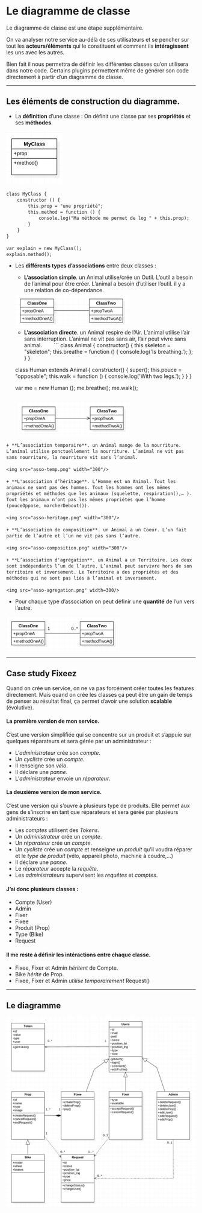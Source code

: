 # Le diagramme de classe

Le diagramme de classe est une étape supplémentaire.

On va analyser notre service au-délà de ses utilisateurs et se pencher sur tout les **acteurs/éléments** qui le constituent et comment ils **intéragissent** les uns avec les autres.

Bien fait il nous permettra de définir les différentes classes qu’on utilisera dans notre code.
Certains plugins permettent même de générer son code directement à partir d’un diagramme de classe.

--------------
## Les éléments de construction du diagramme.
+ La **définition** d’une classe :
On définit une classe par ses **propriétés** et ses **méthodes**.

<img src="class-detail.png" width="150"/>

```
class MyClass {
	constructor () {
		this.prop = "une propriété";
		this.method = function () {
			console.log("Ma méthode me permet de log " + this.prop);
		}
	}
}

var explain = new MyClass();
explain.method();
```

+ Les **différents types d’associations** entre deux classes :
    + **L’association simple**. un Animal utilise/crée un Outil. L’outil a besoin de l’animal pour être créer. L’animal a besoin d’utiliser l’outil. il y a une relation de co-dépendance.
    
    <img src="asso-simple.png" width="300"/>

    + **L’association directe**. un Animal respire de l’Air. L’animal utilise l’air sans interruption. L’animal ne vit pas sans air, l’air peut vivre sans animal.
    
    ```
    	class Animal {
		constructor() {
			this.skeleton = "skeleton";
			this.breathe = function () {
				console.log('Is breathing.');
			};
		}
	}

	class Human extends Animal {
		constructor() {
			super();
			this.pouce = "opposable";
			this.walk = function () {
				console.log('With two legs.');
			}
		}
	}
	
	var me  = new Human ();
	me.breathe();
	me.walk();
    ```
    
    <img src="asso-direct.png" width="300"/>

    + **L’association temporaire**. un Animal mange de la nourriture. L’animal utilise ponctuellement la nourriture. L’animal ne vit pas sans nourriture, la nourriture vit sans l’animal.
    
    <img src="asso-temp.png" width="300"/>

    + **L'association d’héritage**. L’Homme est un Animal. Tout les animaux ne sont pas des hommes. Tout les hommes ont les mêmes propriétés et méthodes que les animaux (squelette, respiration(),… ). Tout les animaux n’ont pas les mêmes propriétés que l’homme (pouceOppose, marcherDebout()).
    
    <img src="asso-heritage.png" width="300"/>

    + **L’association de composition**. un Animal a un Coeur. L’un fait partie de l’autre et l’un ne vit pas sans l’autre.
    
    <img src="asso-composition.png" width="300"/>

    + **L’association d'agrégation**. un Animal a un Territoire. Les deux sont indépendants l’un de l’autre. L’animal peut survivre hors de son territoire et inversement. Le Territoire a des propriétés et des méthodes qui ne sont pas liés à l’animal et inversement.
    
    <img src="asso-agregation.png" width=300/>

+ Pour chaque type d’association on peut définir une **quantité** de l’un vers l’autre.

<img src="asso-qtt.png" width="300"/>

--------------
## Case study Fixeez
Quand on crée un service, on ne va pas forcément créer toutes les features directement. Mais quand on crée les classes ça peut être un gain de temps de penser au résultat final, ça permet d’avoir une solution **scalable** (évolutive).

#### La première version de mon service.
C’est une version simplifiée qui se concentre sur un produit et s’appuie sur quelques réparateurs et sera gérée par un administrateur :

+ L’_administrateur_ crée son _compte_.
+ Un _cycliste_ crée un _compte_.
+ Il renseigne son _vélo_.
+ Il déclare une _panne_.
+ L’_administrateur_ envoie un _réparateur_.

#### La deuxième version de mon service.
C’est une version qui s’ouvre à plusieurs type de produits. Elle permet aux gens de s’inscrire en tant que réparateurs et sera gérée par plusieurs administrateurs :

+ Les _comptes_ utilisent des _Tokens_.
+ Un _administrateur_ crée un _compte_.
+ Un _réparateur_ crée un _compte_.
+ Un _cycliste_ crée un _compte_ et renseigne un _produit_ qu’il voudra réparer et le _type de produit_ (vélo, appareil photo, machine à coudre,…)
+ Il déclare une _panne_.
+ Le _réparateur_ accepte la _requête_.
+ Les _administrateurs_ supervisent les _requêtes_ et _comptes_.

#### J’ai donc plusieurs classes :

+ Compte (User)
+ Admin
+ Fixer
+ Fixee
+ Produit (Prop)
+ Type (Bike)
+ Request

#### Il me reste à définir les intéractions entre chaque classe.

+ Fixee, Fixer et Admin _héritent_ de Compte.
+ Bike _hérite_ de Prop.
+ Fixee, Fixer et Admin _utilise temporairement_ Request()

--------------
## Le diagramme

![diagramme de classe](class.png)
